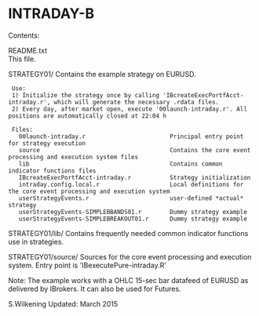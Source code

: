 INTRADAY-B
===========


Contents:


README.txt  
     This file.


STRATEGY01/
     Contains the example strategy on EURUSD.
     
     Use:
     1) Initialize the strategy once by calling 'IBcreateExecPortfAcct-intraday.r', which will generate the necessary .rdata files.
     2) Every day, after market open, execute '00launch-intraday.r'. All positions are automatically closed at 22:04 h
     
     Files:
       00launch-intraday.r                        Principal entry point for strategy execution
       source                                     Contains the core event processing and execution system files
       lib                                        Contains common indicator functions files       
       IBcreateExecPortfAcct-intraday.r           Strategy initialization 
       intraday.config.local.r                    Local definitions for the core event processing and execution system
       userStrategyEvents.r                       user-defined *actual* strategy       
       userStrategyEvents-SIMPLEBBANDS01.r        Dummy strategy example 
       userStrategyEvents-SIMPLEBREAKOUT01.r      Dummy strategy example
       

STRATEGY01/lib/
     Contains frequently needed common indicator functions use in strategies.


STRATEGY01/source/
     Sources for the core event processing and execution system. Entry point is 'IBexecutePure-intraday.R'


Note: The example works with a OHLC 15-sec bar datafeed of EURUSD as delivered by IBrokers. It can also be used
for Futures.

S.Wilkening
Updated: March 2015


